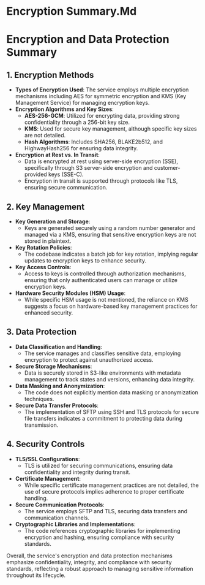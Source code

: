 # Encryption Summary.Md

# Encryption and Data Protection Summary

## 1. Encryption Methods
- **Types of Encryption Used**: The service employs multiple encryption mechanisms including AES for symmetric encryption and KMS (Key Management Service) for managing encryption keys.
- **Encryption Algorithms and Key Sizes**:
  - **AES-256-GCM**: Utilized for encrypting data, providing strong confidentiality through a 256-bit key size.
  - **KMS**: Used for secure key management, although specific key sizes are not detailed.
  - **Hash Algorithms**: Includes SHA256, BLAKE2b512, and HighwayHash256 for ensuring data integrity.
- **Encryption at Rest vs. In Transit**:
  - Data is encrypted at rest using server-side encryption (SSE), specifically through S3 server-side encryption and customer-provided keys (SSE-C).
  - Encryption in transit is supported through protocols like TLS, ensuring secure communication.

## 2. Key Management
- **Key Generation and Storage**: 
  - Keys are generated securely using a random number generator and managed via a KMS, ensuring that sensitive encryption keys are not stored in plaintext.
- **Key Rotation Policies**: 
  - The codebase indicates a batch job for key rotation, implying regular updates to encryption keys to enhance security.
- **Key Access Controls**: 
  - Access to keys is controlled through authorization mechanisms, ensuring that only authenticated users can manage or utilize encryption keys.
- **Hardware Security Modules (HSM) Usage**: 
  - While specific HSM usage is not mentioned, the reliance on KMS suggests a focus on hardware-based key management practices for enhanced security.

## 3. Data Protection
- **Data Classification and Handling**: 
  - The service manages and classifies sensitive data, employing encryption to protect against unauthorized access.
- **Secure Storage Mechanisms**: 
  - Data is securely stored in S3-like environments with metadata management to track states and versions, enhancing data integrity.
- **Data Masking and Anonymization**: 
  - The code does not explicitly mention data masking or anonymization techniques.
- **Secure Data Transfer Protocols**: 
  - The implementation of SFTP using SSH and TLS protocols for secure file transfers indicates a commitment to protecting data during transmission.

## 4. Security Controls
- **TLS/SSL Configurations**: 
  - TLS is utilized for securing communications, ensuring data confidentiality and integrity during transit.
- **Certificate Management**: 
  - While specific certificate management practices are not detailed, the use of secure protocols implies adherence to proper certificate handling.
- **Secure Communication Protocols**: 
  - The service employs SFTP and TLS, securing data transfers and communication channels.
- **Cryptographic Libraries and Implementations**: 
  - The code references cryptographic libraries for implementing encryption and hashing, ensuring compliance with security standards.

Overall, the service's encryption and data protection mechanisms emphasize confidentiality, integrity, and compliance with security standards, reflecting a robust approach to managing sensitive information throughout its lifecycle.